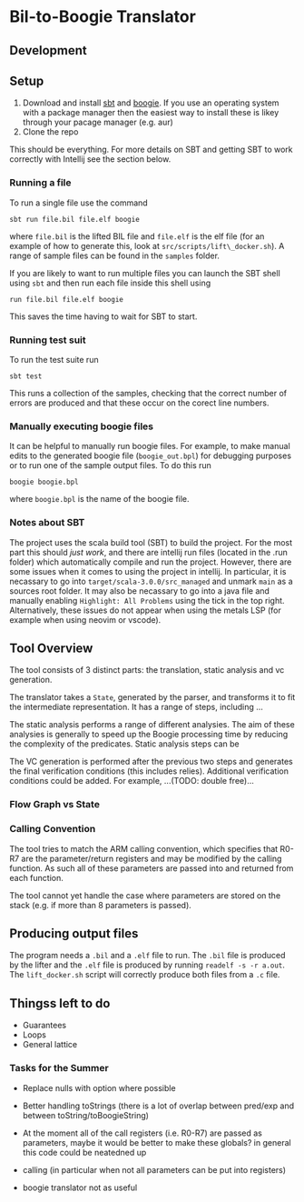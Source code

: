 # Bil-to-Boogie Translator

## Development 

## Setup 

 1. Download and install [sbt](https://www.scala-sbt.org/download.html) and [boogie](https://www.scala-sbt.org/download.html). If you use an operating system with a package manager then the easiest way to install these is likey through your pacage manager (e.g. aur)
 2. Clone the repo

This should be everything. For more details on SBT and getting SBT to work correctly with Intellij see the section below.

### Running a file

To run a single file use the command 

`sbt run file.bil file.elf boogie`

where `file.bil` is the lifted BIL file and `file.elf` is the elf file (for an example of how to generate this, look at `src/scripts/lift\_docker.sh`). A range of sample files can be found in the `samples` folder.

If you are likely to want to run multiple files you can launch the SBT shell using `sbt` and then run each file inside this shell using

`run file.bil file.elf boogie`

This saves the time having to wait for SBT to start.


### Running test suit

To run the test suite run

`sbt test`

This runs a collection of the samples, checking that the correct number of errors are produced and that these occur on the corect line numbers. 

### Manually executing boogie files

It can be helpful to manually run boogie files. For example, to make manual edits to the generated boogie file (`boogie_out.bpl`) for debugging purposes or to run one of the sample output files. To do this run

`boogie boogie.bpl`

where `boogie.bpl` is the name of the boogie file.


### Notes about SBT

The project uses the scala build tool (SBT) to build the project. For the most part this should *just work*, and there are intellij run files (located in the .run folder) which automatically compile and run the project.
However, there are some issues when it comes to using the project in intellij. In particular, it is necassary to go into `target/scala-3.0.0/src_managed` and unmark `main` as a sources root folder. It may also be necassary
to go into a java file and manually enabling `Highlight: All Problems` using the tick in the top right.
Alternatively, these issues do not appear when using the metals LSP (for example when using neovim or vscode).

## Tool Overview

The tool consists of 3 distinct parts: the translation, static analysis and vc generation. 

The translator takes a `State`, generated by the parser, and transforms it to fit the intermediate representation. It has a range of steps, including ...

The static analysis performs a range of different analysies. The aim of these analysies is generally to speed up the Boogie processing time by reducing the complexity of the predicates. Static analysis steps can be 

The VC generation is performed after the previous two steps and generates the final verification conditions (this includes relies). 
Additional verification conditions could be added. For example, ...(TODO: double free)...

### Flow Graph vs State

### Calling Convention

The tool tries to match the ARM calling convention, which specifies that R0-R7 are the parameter/return registers and may be modified by the calling function. As such all of these parameters are passed into and returned from each function.

The tool cannot yet handle the case where parameters are stored on the stack (e.g. if more than 8 parameters is passed). 


## Producing output files

The program needs a `.bil` and a `.elf` file to run. The `.bil` file is produced by the lifter and the `.elf` file is produced by running `readelf -s -r a.out`. The `lift_docker.sh` script will correctly produce both files from a `.c` file.



## Thingss left to do

 - Guarantees
 - Loops
 - General lattice

### Tasks for the Summer

 - Replace nulls with option where possible
 - Better handling toStrings (there is a lot of overlap between pred/exp and between toString/toBoogieString)
 - At the moment all of the call registers (i.e. R0-R7) are passed as parameters, maybe it would be better to make these globals? in general this code could be neatedned up


 - calling (in particular when not all parameters can be put into registers)
 - boogie translator not as useful

